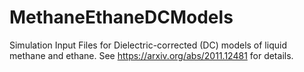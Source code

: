 # MethaneEthaneDCModels
Simulation Input Files for Dielectric-corrected (DC) models of liquid methane and ethane. See https://arxiv.org/abs/2011.12481 for details.
